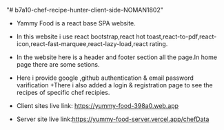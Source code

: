 "# b7a10-chef-recipe-hunter-client-side-NOMAN1802" 

* Yammy Food is a react base SPA website.
* In this website i use react bootstrap,react hot toast,react-to-pdf,react-icon,react-fast-marquee,react-lazy-load,react rating.
* In the website here is a header and footer section all the page.In home page there are some setions.
* Here i provide google ,github authentication & email password varification
+There i also added a login & registration page to see the recipes of specific chef recipies.

* Client sites live link: https://yummy-food-398a0.web.app
* Server site live link:https://yummy-food-server.vercel.app/chefData
